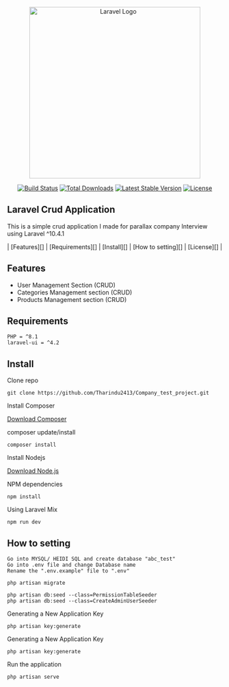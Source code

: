 <p align="center"><a href="https://laravel.com" target="_blank"><img src="https://raw.githubusercontent.com/laravel/art/master/logo-lockup/5%20SVG/2%20CMYK/1%20Full%20Color/laravel-logolockup-cmyk-red.svg" width="400" alt="Laravel Logo"></a></p>

<p align="center">
<a href="https://github.com/laravel/framework/actions"><img src="https://github.com/laravel/framework/workflows/tests/badge.svg" alt="Build Status"></a>
<a href="https://packagist.org/packages/laravel/framework"><img src="https://img.shields.io/packagist/dt/laravel/framework" alt="Total Downloads"></a>
<a href="https://packagist.org/packages/laravel/framework"><img src="https://img.shields.io/packagist/v/laravel/framework" alt="Latest Stable Version"></a>
<a href="https://packagist.org/packages/laravel/framework"><img src="https://img.shields.io/packagist/l/laravel/framework" alt="License"></a>
</p>

## Laravel Crud Application

This is a simple crud application  I made for parallax company Interview using Laravel ^10.4.1

| [Features][] | [Requirements][] | [Install][] | [How to setting][] | [License][] |


## Features 
- User Management Section (CRUD)
- Categories Management section (CRUD)
- Products Management section (CRUD) 

## Requirements

	PHP = ^8.1
    laravel-ui = ^4.2

## Install

Clone repo

```
git clone https://github.com/Tharindu2413/Company_test_project.git
```

Install Composer


[Download Composer](https://getcomposer.org/download/)


composer update/install 

```
composer install
```

Install Nodejs


[Download Node.js](https://nodejs.org/en/download/)


NPM dependencies
```
npm install
```

Using Laravel Mix 

```
npm run dev
```

## How to setting 
```
Go into MYSQL/ HEIDI SQL and create database "abc_test"
Go into .env file and change Database name
Rename the ".env.example" file to ".env" 
```

```
php artisan migrate
```

```
php artisan db:seed --class=PermissionTableSeeder
php artisan db:seed --class=CreateAdminUserSeeder
```
Generating a New Application Key
```
php artisan key:generate
```

Generating a New Application Key
```
php artisan key:generate
```

Run the application
```
php artisan serve
```
